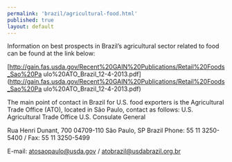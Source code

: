 ```yaml
--- 
permalink: 'brazil/agricultural-food.html' 
published: true 
layout: default
---
```

Information on best prospects in Brazil’s agricultural sector related to food can be found at the link below:

[http://gain.fas.usda.gov/Recent%20GAIN%20Publications/Retail%20Foods_Sao%20Pa ulo%20ATO_Brazil_12-4-2013.pdf](http://gain.fas.usda.gov/Recent%20GAIN%20Publications/Retail%20Foods_Sao%20Pa ulo%20ATO_Brazil_12-4-2013.pdf)

The main point of contact in Brazil for U.S. food exporters is the Agricultural Trade Office (ATO), located in São Paulo, contact as follows: U.S. Agricultural Trade Office U.S. Consulate General

Rua Henri Dunant, 700 04709-110 São Paulo, SP Brazil Phone: 55 11 3250-5400 / Fax: 55 11 3250-5499

E-mail: [atosaopaulo@usda.gov](mailto:atosaopaulo@usda.gov) / [atobrazil@usdabrazil.org.br](mailto:atobrazil@usdabrazil.org.br)

